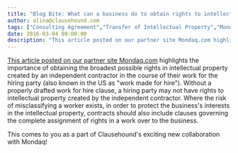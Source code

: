 ```yaml
---
title: "Blog Bite: What can a business do to obtain rights to intellectual property developed by an independent contractor?"
author: alina@clausehound.com
tags: ["Consulting Agreement","Transfer of Intellectual Property","Mondaq","Learn","USA"]
date: 2016-03-04 00:00:00
description: "This article posted on our partner site Mondaq.com highlights the importance of obtaining the broadest possible rights in intellectual property created by an independent contractor in the course of t..."
---
```


[This article posted on our partner site Mondaq.com](http://www.mondaq.com/unitedstates/x/471596/employee+rights+labour+relations/WorkForHire+Clauses+and+Agreements+One+Key+to+Intellectual+Property+Ownership) highlights the importance of obtaining the broadest possible rights in intellectual property created by an independent contractor in the course of their work for the hiring party (also known in the US as "work made for hire"). Without a properly drafted work for hire clause, a hiring party may not have rights to intellectual property created by the independent contractor. Where the risk of misclassifying a worker exists, in order to protect the business's interests in the intellectual property, contracts should also include clauses governing the complete assignment of rights in a work over to the business.

This comes to you as a part of Clausehound's exciting new collaboration with Mondaq!